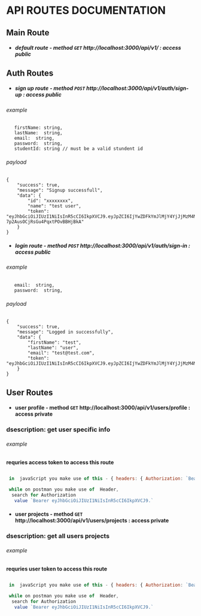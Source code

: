# API ROUTES DOCUMENTATION

## Main Route

- ##### default route - method `GET` http://localhost:3000/api/v1/ : access public

## Auth Routes

- ##### sign up route - method `POST` http://localhost:3000/api/v1/auth/sign-up : access public

###### example

```
   firstName: string,
   lastName:  string,
   email:  string,
   password:  string,
   studentId: string // must be a valid stundent id
```

###### payload

```
{
    "success": true,
    "message": "Signup successfull",
    "data": {
        "id": "xxxxxxxx",
        "name": "test user",
        "token": "eyJhbGciOiJIUzI1NiIsInR5cCI6IkpXVCJ9.eyJpZCI6IjYwZDFkYmJlMjY4YjJjMzM4MGFmNWMwZCIsImlhdCI6MTYyNDM2NjAxNH0.mS_xSQyGJMFYA4-7p2AusOCjRsGu4PqxtPOvBBHjBkA"
    }
}
```

- ##### login route - method `POST` http://localhost:3000/api/v1/auth/sign-in : access public

###### example

```
   email:  string,
   password:  string,
```

###### payload

```
{
    "success": true,
    "message": "Logged in successfully",
    "data": {
        "firstName": "test",
        "lastName": "user",
        "email": "test@test.com",
        "token": "eyJhbGciOiJIUzI1NiIsInR5cCI6IkpXVCJ9.eyJpZCI6IjYwZDFkYmJlMjY4YjJjMzM4MGFmNWMwZCIsImlhdCI6MTYyNDM2NjA3MCwiZXhwIjoxNjI0NzI2MDcwfQ.Hqtgt3iuKzykuoqGtDVOiA0ZTSOtkMp7BteXZXPsbEo"
    }
}
```

## User Routes

- #### user profile - method `GET` http://localhost:3000/api/v1/users/profile : access private

### dsescription: get user specific info

###### example

<b>requries access token to access this route</b>

```javascript

 in  javaScript you make use of this - { headers: { Authorization: `Bearer ${token}` } };

 while on postman you make use of  Header,
  search for Authorization
   value `Bearer eyJhbGciOiJIUzI1NiIsInR5cCI6IkpXVCJ9.`
```

- #### user projects - method `GET` http://localhost:3000/api/v1/users/projects : access private

### dsescription: get all users projects

###### example

<b>requries user token to access this route</b>

```javascript

 in  javaScript you make use of this - { headers: { Authorization: `Bearer ${token}` } };

 while on postman you make use of  Header,
  search for Authorization
   value `Bearer eyJhbGciOiJIUzI1NiIsInR5cCI6IkpXVCJ9.`
```
